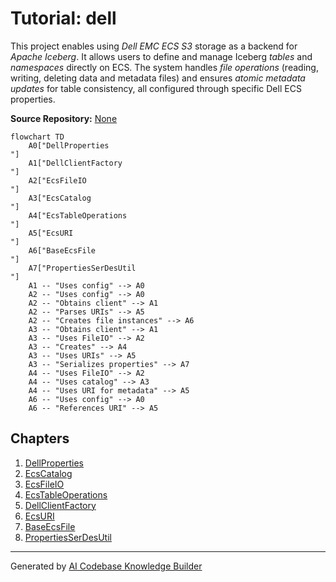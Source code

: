 # Tutorial: dell

This project enables using *Dell EMC ECS S3* storage as a backend for *Apache Iceberg*. It allows users to define and manage Iceberg *tables* and *namespaces* directly on ECS. The system handles *file operations* (reading, writing, deleting data and metadata files) and ensures *atomic metadata updates* for table consistency, all configured through specific Dell ECS properties.


**Source Repository:** [None](None)

```mermaid
flowchart TD
    A0["DellProperties
"]
    A1["DellClientFactory
"]
    A2["EcsFileIO
"]
    A3["EcsCatalog
"]
    A4["EcsTableOperations
"]
    A5["EcsURI
"]
    A6["BaseEcsFile
"]
    A7["PropertiesSerDesUtil
"]
    A1 -- "Uses config" --> A0
    A2 -- "Uses config" --> A0
    A2 -- "Obtains client" --> A1
    A2 -- "Parses URIs" --> A5
    A2 -- "Creates file instances" --> A6
    A3 -- "Obtains client" --> A1
    A3 -- "Uses FileIO" --> A2
    A3 -- "Creates" --> A4
    A3 -- "Uses URIs" --> A5
    A3 -- "Serializes properties" --> A7
    A4 -- "Uses FileIO" --> A2
    A4 -- "Uses catalog" --> A3
    A4 -- "Uses URI for metadata" --> A5
    A6 -- "Uses config" --> A0
    A6 -- "References URI" --> A5
```

## Chapters

1. [DellProperties
](01_dellproperties_.md)
2. [EcsCatalog
](02_ecscatalog_.md)
3. [EcsFileIO
](03_ecsfileio_.md)
4. [EcsTableOperations
](04_ecstableoperations_.md)
5. [DellClientFactory
](05_dellclientfactory_.md)
6. [EcsURI
](06_ecsuri_.md)
7. [BaseEcsFile
](07_baseecsfile_.md)
8. [PropertiesSerDesUtil
](08_propertiesserdesutil_.md)


---

Generated by [AI Codebase Knowledge Builder](https://github.com/The-Pocket/Tutorial-Codebase-Knowledge)